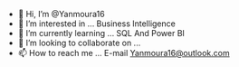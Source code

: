 - 👋 Hi, I’m @Yanmoura16
- 👀 I’m interested in ... Business Intelligence
- 🌱 I’m currently learning ... SQL And Power BI
- 💞️ I’m looking to collaborate on ...
- 📫 How to reach me ... E-mail Yanmoura16@outlook.com

<!---
Yanmoura16/Yanmoura16 is a ✨ special ✨ repository because its `README.md` (this file) appears on your GitHub profile.
You can click the Preview link to take a look at your changes.
--->
